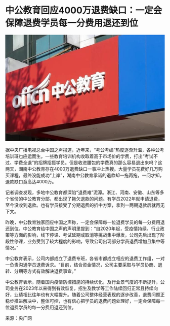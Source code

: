 # 中公教育回应4000万退费缺口：一定会保障退费学员每一分费用退还到位

![41ba90a17e33242f37e32e6d78c4e8b6.jpg](https://raw.githubusercontent.com/qqhsx/qqnews_image/main/2024/02/25/中公教育回应4000万退费缺口：一定会保障退费学员每一分费用退还到位/41ba90a17e33242f37e32e6d78c4e8b6.jpg)

据中央广播电视总台中国之声报道，近年来，“考公考编”热度逐渐升温，各种公考培训班也应运而生。一些教育培训机构收取着高于市场价的学费，打出“考试不过、学费全退”的招牌招揽学员。但是收进腰包的学费真的那么容易退出来吗？这两天，湖南中公教育存在4000万退费缺口一事冲上热搜。大量学员花费好几万购买课程，最终没能成功“上岸”，湖南中公教育承诺的退款却一拖再拖，一问才知，退款缺口竟高达4000万。

记者调查发现，多地中公教育都深陷“退费难”泥潭。浙江、河南、安徽、山东等多个省份的中公教育分部，都出现了拖欠退款的问题。有学员2022年就申请退费，至今没收到退款。也有学员接受了分期退费的折中方案，拿到一两期退款后就再无下文。

昨晚，中公教育独家回应中国之声称，一定会保障每一位退费学员的每一分费用退还到位。中公教育给中国之声的声明里提到：“自2020年起，受疫情持续、行业政策等方面的影响，线下停课、考试延期或取消等挑战集中爆发，公司先后出现了阶段性停课，业务受到了较大程度的影响，导致公司出现部分学员退费增加且集中等情况。”

中公教育表示，公司内部成立了退费专班，各省市都成立相应的退费工作组，一对一负责沟通学员退费诉求。“目前，结合资金情况，公司主要采取与学员协商、退转、分期等方式有效解决退费事宜。”

中公教育表示，随着国内疫情防控措施的持续优化，及行业景气度的不断提升，公司业务在2023年以来得到有效恢复，招生及教学等工作陆续回归正常且持续向好，业绩相比往年也有大幅提升。随着公司整体经营表现的逐步改善，退费问题正稳步推进解决中，整体可控，也有信心把学员的退费问题处理好，一定会保障每一位退费学员的每一分费用退还到位。

来源：央广网

